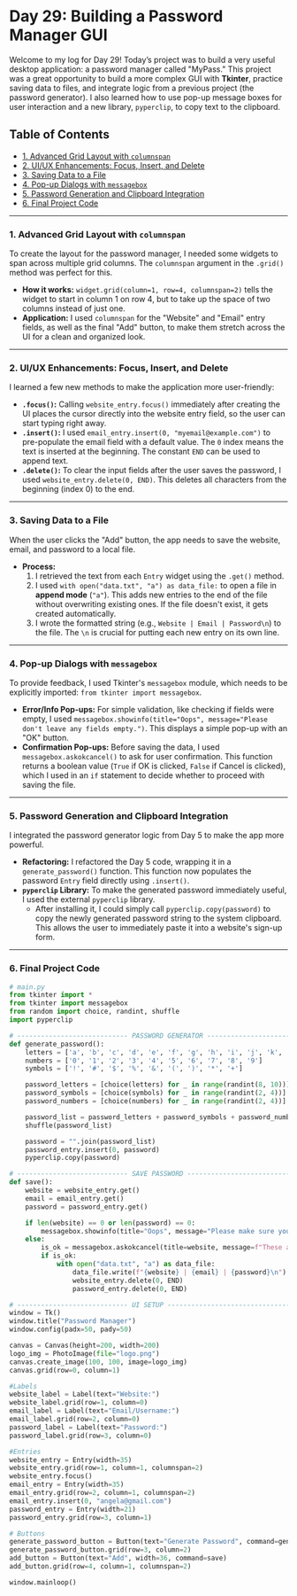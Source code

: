 # Day 29: Building a Password Manager GUI

Welcome to my log for Day 29! Today’s project was to build a very useful desktop application: a password manager called "MyPass." This project was a great opportunity to build a more complex GUI with **Tkinter**, practice saving data to files, and integrate logic from a previous project (the password generator). I also learned how to use pop-up message boxes for user interaction and a new library, `pyperclip`, to copy text to the clipboard.


## Table of Contents
- [1. Advanced Grid Layout with `columnspan`](#1-advanced-grid-layout-with-columnspan)
- [2. UI/UX Enhancements: Focus, Insert, and Delete](#2-uiux-enhancements-focus-insert-and-delete)
- [3. Saving Data to a File](#3-saving-data-to-a-file)
- [4. Pop-up Dialogs with `messagebox`](#4-pop-up-dialogs-with-messagebox)
- [5. Password Generation and Clipboard Integration](#5-password-generation-and-clipboard-integration)
- [6. Final Project Code](#6-final-project-code)

---

### 1. Advanced Grid Layout with `columnspan`
To create the layout for the password manager, I needed some widgets to span across multiple grid columns. The `columnspan` argument in the `.grid()` method was perfect for this.

-   **How it works:** `widget.grid(column=1, row=4, columnspan=2)` tells the widget to start in column 1 on row 4, but to take up the space of two columns instead of just one.
-   **Application:** I used `columnspan` for the "Website" and "Email" entry fields, as well as the final "Add" button, to make them stretch across the UI for a clean and organized look.

---

### 2. UI/UX Enhancements: Focus, Insert, and Delete
I learned a few new methods to make the application more user-friendly:

-   **`.focus()`:** Calling `website_entry.focus()` immediately after creating the UI places the cursor directly into the website entry field, so the user can start typing right away.
-   **`.insert()`:** I used `email_entry.insert(0, "myemail@example.com")` to pre-populate the email field with a default value. The `0` index means the text is inserted at the beginning. The constant `END` can be used to append text.
-   **`.delete()`:** To clear the input fields after the user saves the password, I used `website_entry.delete(0, END)`. This deletes all characters from the beginning (index 0) to the end.

---

### 3. Saving Data to a File
When the user clicks the "Add" button, the app needs to save the website, email, and password to a local file.

-   **Process:**
    1.  I retrieved the text from each `Entry` widget using the `.get()` method.
    2.  I used `with open("data.txt", "a") as data_file:` to open a file in **append mode** (`"a"`). This adds new entries to the end of the file without overwriting existing ones. If the file doesn't exist, it gets created automatically.
    3.  I wrote the formatted string (e.g., `Website | Email | Password\n`) to the file. The `\n` is crucial for putting each new entry on its own line.

---

### 4. Pop-up Dialogs with `messagebox`
To provide feedback, I used Tkinter's `messagebox` module, which needs to be explicitly imported: `from tkinter import messagebox`.

-   **Error/Info Pop-ups:** For simple validation, like checking if fields were empty, I used `messagebox.showinfo(title="Oops", message="Please don't leave any fields empty.")`. This displays a simple pop-up with an "OK" button.
-   **Confirmation Pop-ups:** Before saving the data, I used `messagebox.askokcancel()` to ask for user confirmation. This function returns a boolean value (`True` if OK is clicked, `False` if Cancel is clicked), which I used in an `if` statement to decide whether to proceed with saving the file.

---

### 5. Password Generation and Clipboard Integration
I integrated the password generator logic from Day 5 to make the app more powerful.

-   **Refactoring:** I refactored the Day 5 code, wrapping it in a `generate_password()` function. This function now populates the password `Entry` field directly using `.insert()`.
-   **`pyperclip` Library:** To make the generated password immediately useful, I used the external `pyperclip` library.
    -   After installing it, I could simply call `pyperclip.copy(password)` to copy the newly generated password string to the system clipboard. This allows the user to immediately paste it into a website's sign-up form.

---

### 6. Final Project Code

```python
# main.py
from tkinter import *
from tkinter import messagebox
from random import choice, randint, shuffle
import pyperclip

# ---------------------------- PASSWORD GENERATOR ------------------------------- #
def generate_password():
    letters = ['a', 'b', 'c', 'd', 'e', 'f', 'g', 'h', 'i', 'j', 'k', 'l', 'm', 'n', 'o', 'p', 'q', 'r', 's', 't', 'u', 'v', 'w', 'x', 'y', 'z', 'A', 'B', 'C', 'D', 'E', 'F', 'G', 'H', 'I', 'J', 'K', 'L', 'M', 'N', 'O', 'P', 'Q', 'R', 'S', 'T', 'U', 'V', 'W', 'X', 'Y', 'Z']
    numbers = ['0', '1', '2', '3', '4', '5', '6', '7', '8', '9']
    symbols = ['!', '#', '$', '%', '&', '(', ')', '*', '+']

    password_letters = [choice(letters) for _ in range(randint(8, 10))]
    password_symbols = [choice(symbols) for _ in range(randint(2, 4))]
    password_numbers = [choice(numbers) for _ in range(randint(2, 4))]

    password_list = password_letters + password_symbols + password_numbers
    shuffle(password_list)

    password = "".join(password_list)
    password_entry.insert(0, password)
    pyperclip.copy(password)

# ---------------------------- SAVE PASSWORD ------------------------------- #
def save():
    website = website_entry.get()
    email = email_entry.get()
    password = password_entry.get()

    if len(website) == 0 or len(password) == 0:
        messagebox.showinfo(title="Oops", message="Please make sure you haven't left any fields empty.")
    else:
        is_ok = messagebox.askokcancel(title=website, message=f"These are the details entered: \nEmail: {email} \nPassword: {password} \nIs it ok to save?")
        if is_ok:
            with open("data.txt", "a") as data_file:
                data_file.write(f"{website} | {email} | {password}\n")
                website_entry.delete(0, END)
                password_entry.delete(0, END)

# ---------------------------- UI SETUP ------------------------------- #
window = Tk()
window.title("Password Manager")
window.config(padx=50, pady=50)

canvas = Canvas(height=200, width=200)
logo_img = PhotoImage(file="logo.png")
canvas.create_image(100, 100, image=logo_img)
canvas.grid(row=0, column=1)

#Labels
website_label = Label(text="Website:")
website_label.grid(row=1, column=0)
email_label = Label(text="Email/Username:")
email_label.grid(row=2, column=0)
password_label = Label(text="Password:")
password_label.grid(row=3, column=0)

#Entries
website_entry = Entry(width=35)
website_entry.grid(row=1, column=1, columnspan=2)
website_entry.focus()
email_entry = Entry(width=35)
email_entry.grid(row=2, column=1, columnspan=2)
email_entry.insert(0, "angela@gmail.com")
password_entry = Entry(width=21)
password_entry.grid(row=3, column=1)

# Buttons
generate_password_button = Button(text="Generate Password", command=generate_password)
generate_password_button.grid(row=3, column=2)
add_button = Button(text="Add", width=36, command=save)
add_button.grid(row=4, column=1, columnspan=2)

window.mainloop()
```